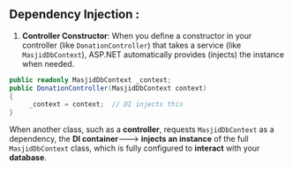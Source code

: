 ## Dependency Injection :

1. **Controller Constructor**: When you define a constructor in your controller (like `DonationController`) that takes a service (like `MasjidDbContext`), ASP.NET automatically provides (injects) the instance when needed.
```cs
public readonly MasjidDbContext _context;
public DonationController(MasjidDbContext context) 
{    
     _context = context;  // DI injects this 
}
```
    
When another class, such as a **controller**, requests `MasjidDbContext` as a dependency,
the **DI container**---> **injects an instance** of the full `MasjidDbContext` class, 
				which is fully configured to **interact** with your **database**.